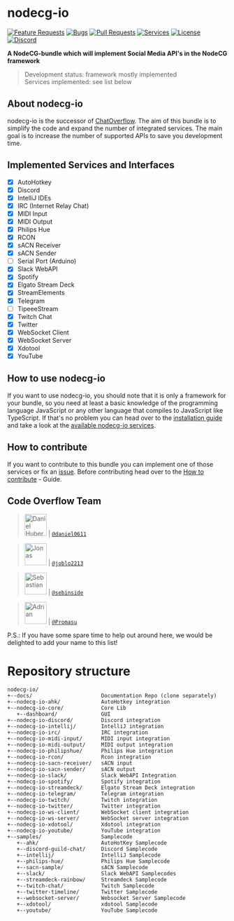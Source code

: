 # nodecg-io

[![Feature Requests](https://img.shields.io/github/issues/codeoverflow-org/nodecg-io/enhancement?label=Feature%20Requests&style=flat-square)](https://github.com/codeoverflow-org/nodecg-io/labels/enhancement)
[![Bugs](https://img.shields.io/github/issues/codeoverflow-org/nodecg-io/bug?label=Bugs&style=flat-square)](https://github.com/codeoverflow-org/nodecg-io/labels/bug)
[![Pull Requests](https://img.shields.io/github/issues-pr/codeoverflow-org/nodecg-io?label=Pull%20Requests&style=flat-square)](https://github.com/codeoverflow-org/nodecg-io/pulls)
[![Services](https://img.shields.io/static/v1?label=Services%20implemented&message=20&color=blue&style=flat-square)](https://nodecg.io/services/)
[![License](https://img.shields.io/github/license/codeoverflow-org/nodecg-io?label=License&style=flat-square)](https://github.com/codeoverflow-org/nodecg-io/blob/master/LICENSE)
[![Discord](https://img.shields.io/badge/discord-join-7289DA.svg?logo=discord&style=flat-square)](https://discord.gg/sX2Gjbs/)

**A NodeCG-bundle which will implement Social Media API's in the NodeCG framework**

> Development status: framework mostly implemented  
> Services implemented: see list below

## About nodecg-io

nodecg-io is the successor of [ChatOverflow](https://github.com/codeoverflow-org/chatoverflow). The aim of this bundle is to simplify the code and expand the number of integrated services. The main goal is to increase the number of supported APIs to save you development time.

## Implemented Services and Interfaces

-   [x] AutoHotkey
-   [x] Discord
-   [x] IntelliJ IDEs
-   [x] IRC (Internet Relay Chat)
-   [x] MIDI Input
-   [x] MIDI Output
-   [x] Philips Hue
-   [x] RCON
-   [x] sACN Receiver
-   [x] sACN Sender
-   [ ] Serial Port (Arduino)
-   [x] Slack WebAPI
-   [x] Spotify
-   [x] Elgato Stream Deck
-   [x] StreamElements
-   [x] Telegram
-   [ ] TipeeeStream
-   [x] Twitch Chat
-   [x] Twitter
-   [x] WebSocket Client
-   [x] WebSocket Server
-   [x] Xdotool
-   [x] YouTube

## How to use nodecg-io

If you want to use nodecg-io, you should note that it is only a framework for your bundle, so you need at least a basic knowledge of the programming language JavaScript or any other language that compiles to JavaScript like TypeScript.
If that's no problem you can head over to the [installation guide](https://nodecg.io/getting_started/install/) and take a look at the [available nodecg-io services](https://nodecg.io/services/).

## How to contribute

If you want to contribute to this bundle you can implement one of those services or fix an [issue](https://github.com/codeoverflow-org/nodecg-io/issues). Before contributing head over to the [How to contribute](https://nodecg.io/contribute/contribute/) - Guide.

## Code Overflow Team

> <img src="https://avatars.githubusercontent.com/daniel0611"   height="50px" title="Daniel Huber"/> | [`@daniel0611`](https://github.com/daniel0611)

> <img src="https://avatars.githubusercontent.com/joblo2213"    height="50px" title="Jonas"/> | [`@joblo2213`](https://github.com/joblo2213)

> <img src="https://avatars.githubusercontent.com/sebinside"    height="50px" title="Sebastian"/> | [`@sebinside`](https://github.com/sebinside)

> <img src="https://avatars.githubusercontent.com/Promasu"    height="50px" title="Adrian"/> | [`@Promasu`](https://github.com/Promasu)

P.S.: If you have some spare time to help out around here, we would be delighted to add your name to this list!

# Repository structure

```
nodecg-io/
+--docs/                      Documentation Repo (clone separately)
+--nodecg-io-ahk/             AutoHotkey integration
+--nodecg-io-core/            Core Lib
   +--dashboard/              GUI
+--nodecg-io-discord/         Discord integration
+--nodecg-io-intellij/        IntelliJ integration
+--nodecg-io-irc/             IRC integration
+--nodecg-io-midi-input/      MIDI input integration
+--nodecg-io-midi-output/     MIDI output integration
+--nodecg-io-philipshue/      Philips Hue integration
+--nodecg-io-rcon/            Rcon integration
+--nodecg-io-sacn-receiver/   sACN input
+--nodecg-io-sacn-sender/     sACN output
+--nodecg-io-slack/           Slack WebAPI Integration
+--nodecg-io-spotify/         Spotify integration
+--nodecg-io-streamdeck/      Elgato Stream Deck integration
+--nodecg-io-telegram/        Telegram integration
+--nodecg-io-twitch/          Twitch integration
+--nodecg-io-twitter/         Twitter integration
+--nodecg-io-ws-client/       WebSocket client integration
+--nodecg-io-ws-server/       WebSocket server integration
+--nodecg-io-xdotool/         Xdotool integration
+--nodecg-io-youtube/         YouTube integration
+--samples/                   Samplecode
   +--ahk/                    AutoHotKey Samplecode
   +--discord-guild-chat/     Discord Samplecode
   +--intellij/               IntelliJ Samplecode
   +--philips-hue/            Philips Hue Samplecode
   +--sacn-sample/            sACN Samplecode
   +--slack/                  Slack WebAPI Samplecodes
   +--streamdeck-rainbow/     Streamdeck Samplecode
   +--twitch-chat/            Twitch Samplecode
   +--twitter-timeline/       Twitter Samplecode
   +--websocket-server/       Websocket Server Samplecode
   +--xdotool/                xdotool Samplecode
   +--youtube/                YouTube Samplecode
```
